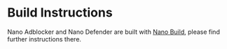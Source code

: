 # Build Instructions

Nano Adblocker and Nano Defender are built with [Nano Build](https://github.com/NanoAdblocker/NanoBuild), please find further 
instructions there. 

